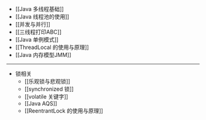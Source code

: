 - [[Java 多线程基础]]
- [[Java 线程池的使用]]
- [[并发与并行]]
- [[三线程打印ABC]]
- [[Java 单例模式]]
- [[ThreadLocal 的使用与原理]]
- [[Java 内存模型JMM]]
- ---
- 锁相关
	- [[乐观锁与悲观锁]]
	- [[synchronized 锁]]
	- [[volatile 关键字]]
	- [[Java AQS]]
	- [[ReentrantLock 的使用与原理]]